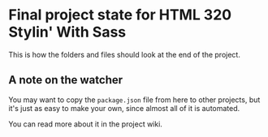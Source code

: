 # Final project state for HTML 320 Stylin' With Sass

This is how the folders and files should look at the end of the
project.

## A note on the watcher

You may want to copy the `package.json` file from here to other
projects, but it's just as easy to make your own, since almost all of
it is automated.

You can read more about it in the project wiki.
